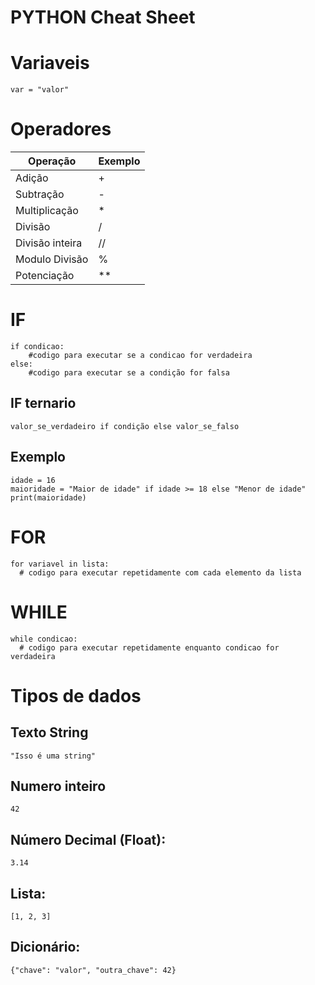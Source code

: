 # PYTHON Cheat Sheet

# Variaveis
```var = "valor"```

# Operadores
Operação | Exemplo
--------- | ------
Adição | +
Subtração | -
Multiplicação | *
Divisão | /
Divisão inteira | //
Modulo Divisão | %
Potenciação | **


# IF
```
if condicao:
    #codigo para executar se a condicao for verdadeira
else:
    #codigo para executar se a condição for falsa
```

## IF ternario
```
valor_se_verdadeiro if condição else valor_se_falso
```

## Exemplo
```
idade = 16
maioridade = "Maior de idade" if idade >= 18 else "Menor de idade"
print(maioridade)
```

# FOR
```
for variavel in lista:
  # codigo para executar repetidamente com cada elemento da lista
```

# WHILE
```
while condicao:
  # codigo para executar repetidamente enquanto condicao for verdadeira
```

# Tipos de dados
## Texto String
```
"Isso é uma string"
```

## Numero inteiro
```
42
```

## Número Decimal (Float):
```3.14```

## Lista:
```[1, 2, 3]```

## Dicionário:
```{"chave": "valor", "outra_chave": 42}```

